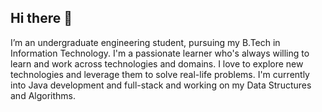 ## Hi there 👋
I’m an undergraduate engineering student, pursuing my B.Tech in Information Technology.
I'm a passionate learner who's always willing to learn and work across technologies and domains.
I love to explore new technologies and leverage them to solve real-life problems.
I'm currently into Java development and full-stack and working on my Data Structures and Algorithms.
<!--
**wiz3090/wiz3090** is a ✨ _special_ ✨ repository because its `README.md` (this file) appears on your GitHub profile.

Here are some ideas to get you started:

- 🔭 I’m currently working on ...
- 🌱 I’m currently learning ... java development 
- 👯 I’m looking to collaborate on ...
- 🤔 I’m looking for help with ...
- 💬 Ask me about ...
- 📫 How to reach me: himansu469@gmail.com
- 😄 Pronouns: he/him
- ⚡ Fun fact: ...
-->
